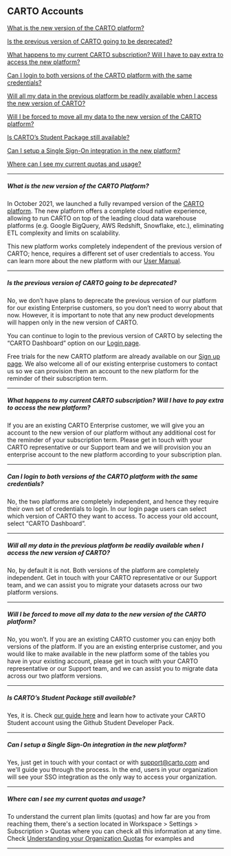 ## CARTO Accounts

[What is the new version of the CARTO platform?](#what-is-the-new-version-of-the-carto-platform)

[Is the previous version of CARTO going to be deprecated?](#is-the-new-version-going-to-be-deprecated)

[What happens to my current CARTO subscription? Will I have to pay extra to access the new platform?](#what-happens-to-my-current-carto-subscription-will-i-have-to-pay-extra-to-access-the-new-platform)

[Can I login to both versions of the CARTO platform with the same credentials?](#can-i-login-to-both-versions-of-the-carto-platform-with-the-same-credentials)

[Will all my data in the previous platform be readily available when I access the new version of CARTO?](#will-all-my-data-in-the-previous-platform-be-readily-available-when-i-access-the-new-version-of-carto)

[Will I be forced to move all my data to the new version of the CARTO platform?](#will-i-be-forced-to-move-all-my-data-to-the-new-version-of-the-carto-platform)

[Is CARTO’s Student Package still available?](#is-cartos-student-package-still-available)

[Can I setup a Single Sign-On integration in the new platform?](#can-i-setup-a-single-sign-on-integration-in-the-new-platform)

[Where can I see my current quotas and usage?](#where-can-i-see-my-current-quotas-and-usage)

---

<!-- Using level 5 headers to avoid the title being listed in the tree -->
##### What is the new version of the CARTO Platform?
In October 2021, we launched a fully revamped version of the [CARTO platform](http://www.carto.com/carto3/). The new platform offers a complete cloud native experience, allowing to run CARTO on top of the leading cloud data warehouse platforms (e.g. Google BigQuery, AWS Redshift, Snowflake, etc.), eliminating ETL complexity and limits on scalability. 

This new platform works completely independent of the previous version of CARTO; hence, requires a different set of user credentials to access. You can learn more about the new platform with our [User Manual](https://docs.carto.com/carto-user-manual/overview/getting-started/#getting-started).

---

##### Is the previous version of CARTO going to be deprecated? 
No, we don’t have plans to deprecate the previous version of our platform for our existing Enterprise customers, so you don’t need to worry about that now. However, it is important to note that any new product developments will happen only in the new version of CARTO.

You can continue to login to the previous version of CARTO by selecting the “CARTO Dashboard” option on our [Login page](https://carto.com/signin/). 

Free trials for the new CARTO platform are already available on our [Sign up page](http://www.carto.com/signup). We also welcome all of our existing enterprise customers to contact us so we can provision them an account to the new platform for the reminder of their subscription term.

---

##### What happens to my current CARTO subscription? Will I have to pay extra to access the new platform?
If you are an existing CARTO Enterprise customer, we will give you an account to the new version of our platform without any additional cost for the reminder of your subscription term. Please get in touch with your CARTO representative or our Support team and we will provision you an enterprise account to the new platform according to your subscription plan.

---

##### Can I login to both versions of the CARTO platform with the same credentials?
No, the two platforms are completely independent, and hence they require their own set of credentials to login. In our login page users can select which version of CARTO they want to access. To access your old account, select “CARTO Dashboard”.

---

##### Will all my data in the previous platform be readily available when I access the new version of CARTO?
No, by default it is not. Both versions of the platform are completely independent. Get in touch with your CARTO representative or our Support team, and we can assist you to migrate your datasets across our two platform versions.

---

##### Will I be forced to move all my data to the new version of the CARTO platform?
No, you won’t. If you are an existing CARTO customer you can enjoy both versions of the platform. If you are an existing enterprise customer, and you would like to make available in the new platform some of the tables you have in your existing account, please get in touch with your CARTO representative or our Support team, and we can assist you to migrate data across our two platform versions.

---

##### Is CARTO’s Student Package still available?
Yes, it is. Check [our guide here](/faqs/categories/carto-for-education/) and learn how to activate your CARTO Student account using the Github Student Developer Pack.

---

##### Can I setup a Single Sign-On integration in the new platform?
Yes, just get in touch with your contact or with support@carto.com and we'll guide you through the process. In the end, users in your organization will see your SSO integration as the only way to access your organization.

---

##### Where can I see my current quotas and usage?
To understand the current plan limits (quotas) and how far are you from reaching them, there's a section located in Workspace > Settings > Subscription > Quotas where you can check all this information at any time. Check [Understanding your Organization Quotas](/carto-user-manual/settings/understanding-your-organization-settings/) for examples and 

---







